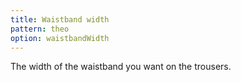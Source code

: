 ```yaml
---
title: Waistband width
pattern: theo
option: waistbandWidth
---
```


The width of the waistband you want on the trousers.
